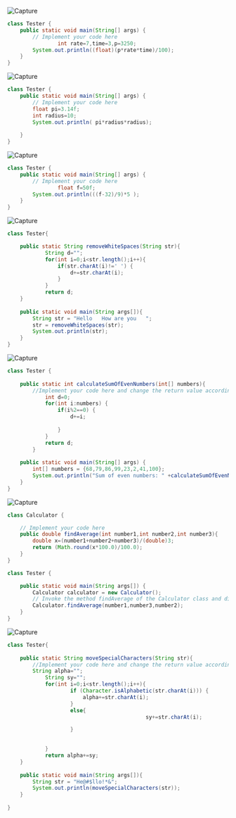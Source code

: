 ![Capture](https://user-images.githubusercontent.com/105406807/168093235-4c677dcb-a59c-4c15-8431-c2c5f4c9dc93.PNG)
```java
class Tester {
	public static void main(String[] args) {
		// Implement your code here 
				int rate=7,time=3,p=3250;
		System.out.println((float)(p*rate*time)/100);
	}
}


```

![Capture](https://user-images.githubusercontent.com/105406807/168097613-1b1ad2bf-4027-4c0f-8ea7-c62155d20621.PNG)
```java
class Tester {
	public static void main(String[] args) {
		// Implement your code here 
		float pi=3.14f;
		int radius=10;	
		System.out.println( pi*radius*radius);
		
	}
}


```
![Capture](https://user-images.githubusercontent.com/105406807/168098599-7c5b1dc1-8dd3-4290-b5b5-fa8c6795f506.PNG)
```java
class Tester {
	public static void main(String[] args) {
		// Implement your code here 
				float f=50f;
		System.out.println(((f-32)/9)*5 );
	}
}
```
![Capture](https://user-images.githubusercontent.com/105406807/168269630-b9ec96db-f007-4330-81e2-ce7e3d52780b.PNG)
```java
class Tester{

    public static String removeWhiteSpaces(String str){
 	    	String d="";
	        for(int i=0;i<str.length();i++){
	            if(str.charAt(i)!=' ') {
	            	d+=str.charAt(i);
	            }
	        }
	        return d;
    }
	
	public static void main(String args[]){
		String str = "Hello   How are you   ";
		str = removeWhiteSpaces(str);
		System.out.println(str);
	}
}
```
![Capture](https://user-images.githubusercontent.com/105406807/168270880-1e51ccbe-133e-4674-85f9-873ec5a78ad6.PNG)
```java
class Tester {
    
    public static int calculateSumOfEvenNumbers(int[] numbers){
        //Implement your code here and change the return value accordingly
        	int d=0;
	    	for(int i:numbers) {
	    		if(i%2==0) {
	    			d+=i;
	    			
	    		}
	    	}
	        return d;
	    }
    
	public static void main(String[] args) {
		int[] numbers = {68,79,86,99,23,2,41,100};
		System.out.println("Sum of even numbers: " +calculateSumOfEvenNumbers(numbers));
	}
}
```

![Capture](https://user-images.githubusercontent.com/105406807/168306248-c46fc0e7-c56a-46a8-a42d-5e5717d57b70.PNG)
```java
class Calculator {

	// Implement your code here
	public double findAverage(int number1,int number2,int number3){
	    double x=(number1+number2+number3)/(double)3;
	    return (Math.round(x*100.0)/100.0);
	}
}

class Tester {

	public static void main(String args[]) {
		Calculator calculator = new Calculator();
		// Invoke the method findAverage of the Calculator class and display the average
		Calculator.findAverage(number1,number3,number2);
	}
}
```
![Capture](https://user-images.githubusercontent.com/105406807/168332641-d65bb10d-fe93-4d46-9d7d-01c9af4b9375.PNG)
```java
class Tester{
    
    public static String moveSpecialCharacters(String str){
		//Implement your code here and change the return value accordingly
  		String alpha="";
			String sy="";
			for(int i=0;i<str.length();i++){
			        if (Character.isAlphabetic(str.charAt(i))) {
			            alpha+=str.charAt(i);
			        }
			        else{
			            		            sy+=str.charAt(i);

			        }
			            

			}
	        return alpha+=sy;
    }
	
	public static void main(String args[]){
	    String str = "He@#$llo!*&";
	    System.out.println(moveSpecialCharacters(str));
	}
	
}
```
